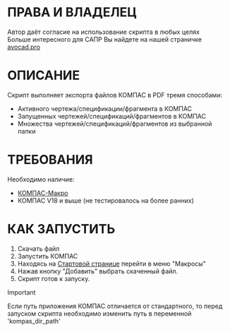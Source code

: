 # ПРАВА И ВЛАДЕЛЕЦ 
Автор даёт согласие на использование скрипта в любых целях  
Больше интересного для САПР Вы найдете на нашей страничке [avocad.pro](https://avocad.pro/)

# ОПИСАНИЕ
Скрипт выполняет экспорта файлов КОМПАС в PDF тремя способами:
- Активного чертежа/спецификации/фрагмента в КОМПАС
- Запущенных чертежей/спецификаций/фрагментов в КОМПАС
- Множества чертежей/спецификаций/фрагментов из выбранной папки
 
# ТРЕБОВАНИЯ
Необходимо наличие:
- [КОМПАС-Макро](https://help.ascon.ru/KOMPAS/21/ru-RU/61_osobennosti_ustanovki_prikladnoj_biblioteki.html)
- КОМПАС V18 и выше (не тестировалось на более ранних)

# КАК ЗАПУСТИТЬ
1. Скачать файл
2. Запустить КОМПАС
3. Находясь на [Стартовой странице](https://help.ascon.ru/KOMPAS/23/ru-RU/idr_mainframe_full.html) перейти в меню "Макросы"
4. Нажав кнопку "Добавить" выбрать скаченный файл.
5. Скрипт готов к запуску.

> [!IMPORTANT]
> Если путь приложения КОМПАС отличается от стандартного, то перед запуском скрипта необходимо изменить путь в переменной 'kompas_dir_path'
